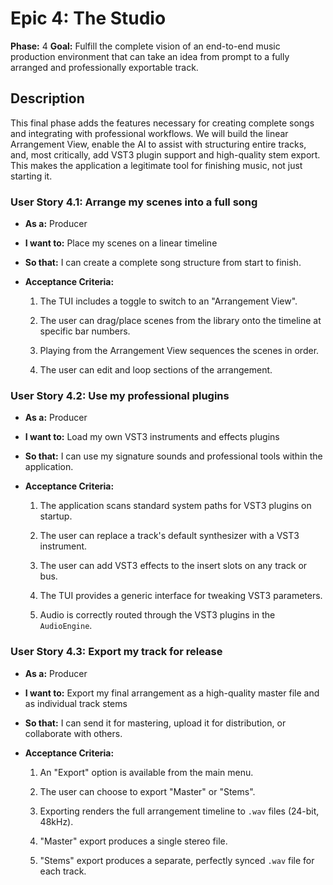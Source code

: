 # Epic 4: The Studio

**Phase:** 4 **Goal:** Fulfill the complete vision of an end-to-end music production environment that can take an idea from prompt to a fully arranged and professionally exportable track.

## Description

This final phase adds the features necessary for creating complete songs and integrating with professional workflows. We will build the linear Arrangement View, enable the AI to assist with structuring entire tracks, and, most critically, add VST3 plugin support and high-quality stem export. This makes the application a legitimate tool for finishing music, not just starting it.

### User Story 4.1: Arrange my scenes into a full song

-   **As a:** Producer
    
-   **I want to:** Place my scenes on a linear timeline
    
-   **So that:** I can create a complete song structure from start to finish.
    
-   **Acceptance Criteria:**
    
    1.  The TUI includes a toggle to switch to an "Arrangement View".
        
    2.  The user can drag/place scenes from the library onto the timeline at specific bar numbers.
        
    3.  Playing from the Arrangement View sequences the scenes in order.
        
    4.  The user can edit and loop sections of the arrangement.
        

### User Story 4.2: Use my professional plugins

-   **As a:** Producer
    
-   **I want to:** Load my own VST3 instruments and effects plugins
    
-   **So that:** I can use my signature sounds and professional tools within the application.
    
-   **Acceptance Criteria:**
    
    1.  The application scans standard system paths for VST3 plugins on startup.
        
    2.  The user can replace a track's default synthesizer with a VST3 instrument.
        
    3.  The user can add VST3 effects to the insert slots on any track or bus.
        
    4.  The TUI provides a generic interface for tweaking VST3 parameters.
        
    5.  Audio is correctly routed through the VST3 plugins in the `AudioEngine`.
        

### User Story 4.3: Export my track for release

-   **As a:** Producer
    
-   **I want to:** Export my final arrangement as a high-quality master file and as individual track stems
    
-   **So that:** I can send it for mastering, upload it for distribution, or collaborate with others.
    
-   **Acceptance Criteria:**
    
    1.  An "Export" option is available from the main menu.
        
    2.  The user can choose to export "Master" or "Stems".
        
    3.  Exporting renders the full arrangement timeline to `.wav` files (24-bit, 48kHz).
        
    4.  "Master" export produces a single stereo file.
        
    5.  "Stems" export produces a separate, perfectly synced `.wav` file for each track.

